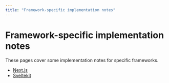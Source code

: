 ```yaml
---
title: "Framework-specific implementation notes"
---
```


# Framework-specific implementation notes

These pages cover some implementation notes for specific frameworks.

- [Next.js](/sessions/frameworks/nextjs)
- [Sveltekit](/sessions/frameworks/sveltekit)
